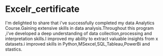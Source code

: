# Excelr_certificate
I'm delighted to share that i've successfully completed my data Analytics Course.Gaining extensive skills in data analysis.Throughout this program ,i've developed a deep understanding of data collection,processing and interpretation skills.I improved my ability to extract valuable insights from x datasets.i improved skills in Python,MSexcel,SQL,Tableau,PowerBi and stastics.
